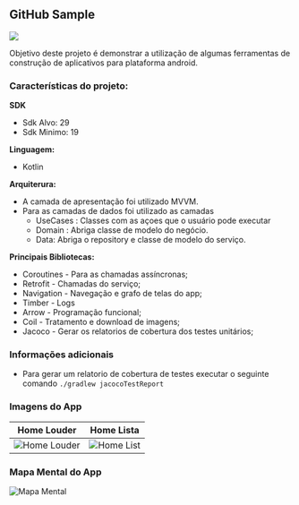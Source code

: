 ## GitHub Sample

![](https://github.com/roger8b/GitHubSample/workflows/Android%20CI/badge.svg)

 Objetivo deste projeto é demonstrar a utilização de algumas ferramentas de construção de aplicativos para plataforma android.

### Características do projeto:

**SDK**
- Sdk Alvo: 29
- Sdk Minimo: 19

**Linguagem:** 
- Kotlin

**Arquiterura:** 

- A camada de apresentação foi utilizado MVVM.
- Para as camadas de dados foi utilizado as camadas
	- UseCases : Classes com as açoes que o usuário pode executar
	- Domain : Abriga classe de modelo do negócio.
	- Data: Abriga o repository e classe de modelo do serviço.

**Principais Bibliotecas:**

- Coroutines - Para as chamadas assíncronas;
- Retrofit - Chamadas do serviço;
- Navigation - Navegação e grafo de telas do app;
- Timber - Logs
- Arrow - Programação funcional;
- Coil - Tratamento e download de imagens;
- Jacoco - Gerar os relatorios de cobertura dos testes unitários;

### Informações adicionais
- Para gerar um relatorio de cobertura de testes executar o seguinte comando
``` ./gradlew jacocoTestReport ```

### Imagens do App

| Home Louder | Home Lista |
|-------------|------------|
|![Home Louder](https://github.com/roger8b/GitHubSample/blob/develop/readme_assets/home_louder.png)|![Home List](https://github.com/roger8b/GitHubSample/blob/develop/readme_assets/home_list.png)|

### Mapa Mental do App
![Mapa Mental](https://github.com/roger8b/GitHubSample/blob/develop/readme_assets/map_v1.png)

 

 

 

 

 
